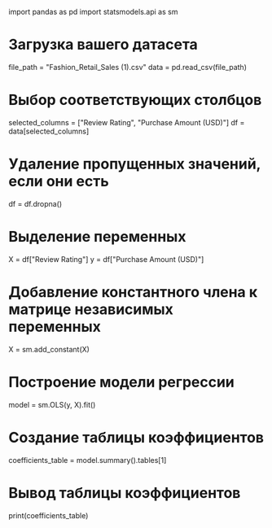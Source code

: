 import pandas as pd
import statsmodels.api as sm
# Загрузка вашего датасета
file_path = "Fashion_Retail_Sales (1).csv"
data = pd.read_csv(file_path)
# Выбор соответствующих столбцов
selected_columns = ["Review Rating", "Purchase Amount (USD)"]
df = data[selected_columns]
 
# Удаление пропущенных значений, если они есть
df = df.dropna()
 
# Выделение переменных
X = df["Review Rating"]
y = df["Purchase Amount (USD)"]
 
# Добавление константного члена к матрице независимых переменных
X = sm.add_constant(X)
 
# Построение модели регрессии
model = sm.OLS(y, X).fit()
 
# Создание таблицы коэффициентов
coefficients_table = model.summary().tables[1]
 
# Вывод таблицы коэффициентов
print(coefficients_table)
